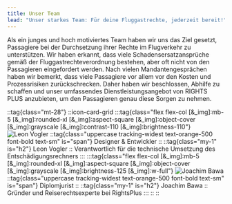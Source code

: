 ```yaml
---
title: Unser Team
lead: "Unser starkes Team: Für deine Fluggastrechte, jederzeit bereit!"
---
```


Als ein junges und hoch motiviertes Team haben wir uns das Ziel gesetzt, Passagiere bei der Durchsetzung ihrer Rechte im Flugverkehr zu unterstützen. Wir haben erkannt, dass viele Schadensersatzansprüche gemäß der Fluggastrechteverordnung bestehen, aber oft nicht von den Passagieren eingefordert werden. Nach vielen Mandantengesprächen haben wir bemerkt, dass viele Passagiere vor allem vor den Kosten und Prozessrisiken zurückschrecken. Daher haben wir beschlossen, Abhilfe zu schaffen und unser umfassendes Dienstleistungsangebot von RIGHTS PLUS anzubieten, um den Passagieren genau diese Sorgen zu nehmen.


::tag{class="mt-28"}
	::icon-card-grid
		:::tag{class="flex flex-col [&_img]:mb-5 [&_img]:rounded-xl [&_img]:aspect-square [&_img]:object-cover [&_img]:grayscale [&_img]:contrast-110 [&_img]:brightness-110"}
		![Leon Vogler](http://localhost:3000/vogler.jpg)
		::tag{class="uppercase tracking-widest text-orange-500 font-bold text-sm" is="span"}
		Designer & Entwickler
		::
		::tag{class="my-1" is="h2"}
		Leon Vogler
		::
		Verantwortlich für die technische Umsetzung des Entschädigungsrechners
		:::
		:::tag{class="flex flex-col [&_img]:mb-5 [&_img]:rounded-xl [&_img]:aspect-square [&_img]:object-cover [&_img]:grayscale [&_img]:brightness-125 [&_img]:w-full"}
		![Joachim Bawa](http://localhost:3000/bawa.jpg)
		::tag{class="uppercase tracking-widest text-orange-500 font-bold text-sm" is="span"}
		Diplomjurist
		::
		::tag{class="my-1" is="h2"}
		Joachim Bawa
		::
		Gründer und Reiserechtsexperte bei RightsPlus
		:::
	::
::